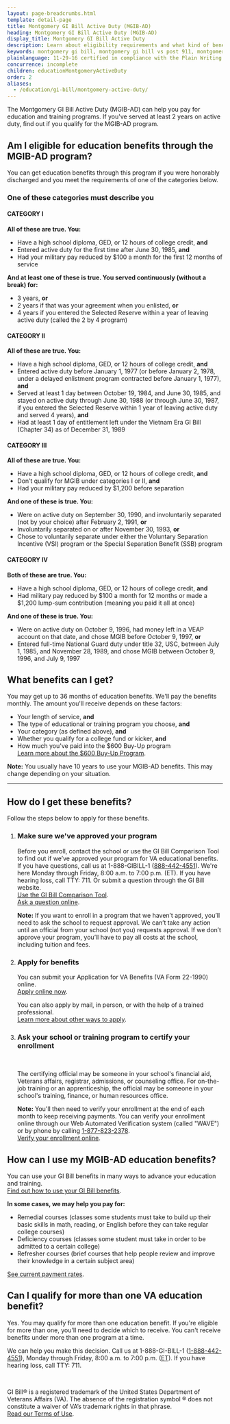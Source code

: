```yaml
---
layout: page-breadcrumbs.html
template: detail-page
title: Montgomery GI Bill Active Duty (MGIB-AD)
heading: Montgomery GI Bill Active Duty (MGIB-AD)
display_title: Montgomery GI Bill Active Duty
description: Learn about eligibility requirements and what kind of benefits are available through the Montgomery GI Bill Active Duty for education and training. 
keywords: montgomery gi bill, montgomery gi bill vs post 911, montgomery gi bill rates, how does the montgomery gi bill work, montgomery gi bill benefits, what is the montgomery gi bill, montgomery bill active duty
plainlanguage: 11-29-16 certified in compliance with the Plain Writing Act
concurrence: incomplete
children: educationMontgomeryActiveDuty
order: 2
aliases:
  - /education/gi-bill/montgomery-active-duty/
---
```


<div class="va-introtext">

The Montgomery GI Bill Active Duty (MGIB-AD) can help you pay for education and training programs. If you've served at least 2 years on active duty, find out if you qualify for the MGIB-AD program. 

</div>

## Am I eligible for education benefits through the MGIB-AD program?

You can get education benefits through this program if you were honorably discharged and you meet the requirements of one of the categories below.

### One of these categories must describe you

<div class="feature" markdown="1">

#### CATEGORY I

**All of these are true. You:**
-	Have a high school diploma, GED, or 12 hours of college credit, **and**
- Entered active duty for the first time after June 30, 1985, **and**
- Had your military pay reduced by $100 a month for the first 12 months of service

**And at least one of these is true. You served continuously (without a break) for:**
- 3 years, **or**
- 2 years if that was your agreement when you enlisted, **or**
- 4 years if you entered the Selected Reserve within a year of leaving active duty (called the 2 by 4 program)

</div>

<div class="feature" markdown="1">

#### CATEGORY II

**All of these are true. You:**
-	Have a high school diploma, GED, or 12 hours of college credit, **and**
- Entered active duty before January 1, 1977 (or before January 2, 1978, under a delayed enlistment program contracted before January 1, 1977), **and**
- Served at least 1 day between October 19, 1984, and June 30, 1985, and stayed on active duty through June 30, 1988 (or through June 30, 1987, if you entered the Selected Reserve within 1 year of leaving active duty and served 4 years), **and**
- Had at least 1 day of entitlement left under the Vietnam Era GI Bill (Chapter 34) as of December 31, 1989

</div>

<div class="feature" markdown="1">

#### CATEGORY III

**All of these are true. You:**
-	Have a high school diploma, GED, or 12 hours of college credit, **and**
- Don’t qualify for MGIB under categories I or II, **and**
- Had your military pay reduced by $1,200 before separation

**And one of these is true. You:**
- Were on active duty on September 30, 1990, and involuntarily separated (not by your choice) after February 2, 1991, **or**
- Involuntarily separated on or after November 30, 1993, **or**
- Chose to voluntarily separate under either the Voluntary Separation Incentive (VSI) program or the Special Separation Benefit (SSB) program

</div>

<div class="feature" markdown="1">

#### CATEGORY IV

**Both of these are true. You:**
-	Have a high school diploma, GED, or 12 hours of college credit, **and**
- Had military pay reduced by $100 a month for 12 months or made a $1,200 lump-sum contribution (meaning you paid it all at once)

**And one of these is true. You:**
- Were on active duty on October 9, 1996, had money left in a VEAP account on that date, and chose MGIB before October 9, 1997, **or**
- Entered full-time National Guard duty under title 32, USC, between July 1, 1985, and November 28, 1989, and chose MGIB between October 9, 1996, and July 9, 1997

</div>

## What benefits can I get?

You may get up to 36 months of education benefits. We'll pay the benefits monthly. The amount you'll receive depends on these factors:

- Your length of service, **and**
- The type of educational or training program you choose, **and**
- Your category (as defined above), **and**
- Whether you qualify for a college fund or kicker, **and**
- How much you've paid into the $600 Buy-Up program <br>
[Learn more about the $600 Buy-Up Program](/education/about-gi-bill-benefits/montgomery-active-duty/buy-up/).

**Note:** You usually have 10 years to use your MGIB-AD benefits. This may change depending on your situation.

------

## How do I get these benefits?

Follow the steps below to apply for these benefits.

<ol class="process">
  <li class="process-step list-one">
    <h3>Make sure we've approved your program</h3>
    <p>Before you enroll, contact the school or use the GI Bill Comparison Tool to find out if we’ve approved your program for VA educational benefits. If you have questions, call us at 1-888-GIBILL-1 (<a href="tel:+18884424551">888-442-4551</a>). We're here Monday through Friday, 8:00 a.m. to 7:00 p.m. (ET). If you have hearing loss, call TTY: 711. Or submit a question through the GI Bill website.<br>
    <a href="/gi-bill-comparison-tool">Use the GI Bill Comparison Tool</a>.<br>
    <a href="https://gibill.custhelp.va.gov/app/home?_ga=2.257417291.1166866982.1543770803-1173244138.1525894550">Ask a question online</a>.</p>
  <p></p>
    <p><b>Note:</b> If you want to enroll in a program that we haven’t approved, you’ll need to ask the school to request approval. We can’t take any action until an official from your school (not you) requests approval. If we don’t approve your program, you’ll have to pay all costs at the school, including tuition and fees.</p>
  </li>
  <li class="process-step list-two">
    <h3>Apply for benefits</h3>
    <p>You can submit your Application for VA Benefits (VA Form 22-1990) online. <br>
      <a href="/education/apply-for-education-benefits/application/1990/">Apply online now</a>.</p>
  <p></p>
    <p>You can also apply by mail, in person, or with the help of a trained professional.<br>
      <a href="/education/how-to-apply/">Learn more about other ways to apply</a>.</p>    
  </li>
  <li class="process-step list-three">
    <h3>Ask your school or training program to certify your enrollment</h3><br>
    <p>The certifying official may be someone in your school's financial aid, Veterans affairs, registrar, admissions, or counseling office. For on-the-job training or an apprenticeship, the official may be someone in your school's training, finance, or human resources office.<p>
                                     <p></p>
    <p><b>Note:</b> You'll then need to verify your enrollment at the end of each month to keep receiving payments. You can verify your enrollment online through our Web Automated Verification system (called "WAVE") or by phone by calling <a href="tel:+18778232378">1-877-823-2378</a>. <br>
    <a href="https://www.gibill.va.gov/wave/index.do">Verify your enrollment online</a>.</p>
    </li>        
</ol>

## How can I use my MGIB-AD education benefits?

You can use your GI Bill benefits in many ways to advance your education and training. <br>
[Find out how to use your GI Bill benefits](/education/about-gi-bill-benefits/how-to-use-benefits/).

**In some cases, we may help you pay for:**

  - Remedial courses (classes some students must take to build up their basic skills in math, reading, or English before they can take regular college courses)
  - Deficiency courses (classes some student must take in order to be admitted to a certain college)
  - Refresher courses (brief courses that help people review and improve their knowledge in a certain subject area)

[See current payment rates](https://www.benefits.va.gov/gibill/resources/benefits_resources/rate_tables.asp#ch30).

## Can I qualify for more than one VA education benefit?

Yes. You may qualify for more than one education benefit. If you're eligible for more than one, you'll need to decide which to receive. You can't receive benefits under more than one program at a time.

We can help you make this decision. Call us at 1-888-GI-BILL-1 (<a href="tel:+18884424551">1-888-442-4551</a>), Monday through Friday, 8:00 a.m. to 7:00 p.m. (<abbr title="eastern time">ET</abbr>). If you have hearing loss, call TTY: 711.

<br>

GI Bill&reg; is a registered trademark of the United States Department of Veterans Affairs (VA). The absence of the registration symbol &reg; does not constitute a waiver of VA’s trademark rights in that phrase. <br>
[Read our Terms of Use](https://www.benefits.va.gov/GIBILL/Trademark_Terms_of_Use.asp).

